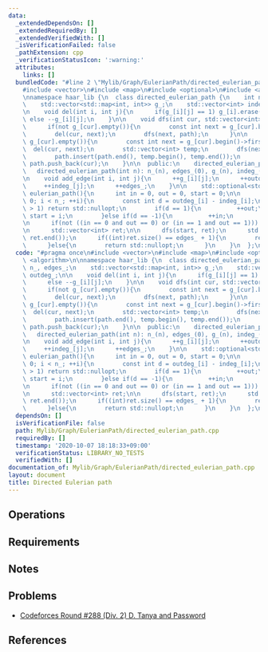 ```yaml
---
data:
  _extendedDependsOn: []
  _extendedRequiredBy: []
  _extendedVerifiedWith: []
  _isVerificationFailed: false
  _pathExtension: cpp
  _verificationStatusIcon: ':warning:'
  attributes:
    links: []
  bundledCode: "#line 2 \"Mylib/Graph/EulerianPath/directed_eulerian_path.cpp\"\n\
    #include <vector>\n#include <map>\n#include <optional>\n#include <algorithm>\n\
    \nnamespace haar_lib {\n  class directed_eulerian_path {\n    int n_, edges_;\n\
    \    std::vector<std::map<int, int>> g_;\n    std::vector<int> indeg_, outdeg_;\n\
    \n    void del(int i, int j){\n      if(g_[i][j] == 1) g_[i].erase(j);\n     \
    \ else --g_[i][j];\n    }\n\n    void dfs(int cur, std::vector<int> &path){\n\
    \      if(not g_[cur].empty()){\n        const int next = g_[cur].begin()->first;\n\
    \        del(cur, next);\n        dfs(next, path);\n      }\n\n      while(not\
    \ g_[cur].empty()){\n        const int next = g_[cur].begin()->first;\n      \
    \  del(cur, next);\n        std::vector<int> temp;\n        dfs(next, temp);\n\
    \        path.insert(path.end(), temp.begin(), temp.end());\n      }\n\n     \
    \ path.push_back(cur);\n    }\n\n  public:\n    directed_eulerian_path(){}\n \
    \   directed_eulerian_path(int n): n_(n), edges_(0), g_(n), indeg_(n), outdeg_(n){}\n\
    \n    void add_edge(int i, int j){\n      ++g_[i][j];\n      ++outdeg_[i];\n \
    \     ++indeg_[j];\n      ++edges_;\n    }\n\n    std::optional<std::vector<int>>\
    \ eulerian_path(){\n      int in = 0, out = 0, start = 0;\n\n      for(int i =\
    \ 0; i < n_; ++i){\n        const int d = outdeg_[i] - indeg_[i];\n        if(std::abs(d)\
    \ > 1) return std::nullopt;\n        if(d == 1){\n          ++out;\n         \
    \ start = i;\n        }else if(d == -1){\n          ++in;\n        }\n      }\n\
    \n      if(not ((in == 0 and out == 0) or (in == 1 and out == 1))) return std::nullopt;\n\
    \n      std::vector<int> ret;\n\n      dfs(start, ret);\n      std::reverse(ret.begin(),\
    \ ret.end());\n      if((int)ret.size() == edges_ + 1){\n        return ret;\n\
    \      }else{\n        return std::nullopt;\n      }\n    }\n  };\n}\n"
  code: "#pragma once\n#include <vector>\n#include <map>\n#include <optional>\n#include\
    \ <algorithm>\n\nnamespace haar_lib {\n  class directed_eulerian_path {\n    int\
    \ n_, edges_;\n    std::vector<std::map<int, int>> g_;\n    std::vector<int> indeg_,\
    \ outdeg_;\n\n    void del(int i, int j){\n      if(g_[i][j] == 1) g_[i].erase(j);\n\
    \      else --g_[i][j];\n    }\n\n    void dfs(int cur, std::vector<int> &path){\n\
    \      if(not g_[cur].empty()){\n        const int next = g_[cur].begin()->first;\n\
    \        del(cur, next);\n        dfs(next, path);\n      }\n\n      while(not\
    \ g_[cur].empty()){\n        const int next = g_[cur].begin()->first;\n      \
    \  del(cur, next);\n        std::vector<int> temp;\n        dfs(next, temp);\n\
    \        path.insert(path.end(), temp.begin(), temp.end());\n      }\n\n     \
    \ path.push_back(cur);\n    }\n\n  public:\n    directed_eulerian_path(){}\n \
    \   directed_eulerian_path(int n): n_(n), edges_(0), g_(n), indeg_(n), outdeg_(n){}\n\
    \n    void add_edge(int i, int j){\n      ++g_[i][j];\n      ++outdeg_[i];\n \
    \     ++indeg_[j];\n      ++edges_;\n    }\n\n    std::optional<std::vector<int>>\
    \ eulerian_path(){\n      int in = 0, out = 0, start = 0;\n\n      for(int i =\
    \ 0; i < n_; ++i){\n        const int d = outdeg_[i] - indeg_[i];\n        if(std::abs(d)\
    \ > 1) return std::nullopt;\n        if(d == 1){\n          ++out;\n         \
    \ start = i;\n        }else if(d == -1){\n          ++in;\n        }\n      }\n\
    \n      if(not ((in == 0 and out == 0) or (in == 1 and out == 1))) return std::nullopt;\n\
    \n      std::vector<int> ret;\n\n      dfs(start, ret);\n      std::reverse(ret.begin(),\
    \ ret.end());\n      if((int)ret.size() == edges_ + 1){\n        return ret;\n\
    \      }else{\n        return std::nullopt;\n      }\n    }\n  };\n}\n"
  dependsOn: []
  isVerificationFile: false
  path: Mylib/Graph/EulerianPath/directed_eulerian_path.cpp
  requiredBy: []
  timestamp: '2020-10-07 18:18:33+09:00'
  verificationStatus: LIBRARY_NO_TESTS
  verifiedWith: []
documentation_of: Mylib/Graph/EulerianPath/directed_eulerian_path.cpp
layout: document
title: Directed Eulerian path
---
```


## Operations

## Requirements

## Notes

## Problems

- [Codeforces Round #288 (Div. 2) D. Tanya and Password](https://codeforces.com/contest/508/problem/D)

## References

